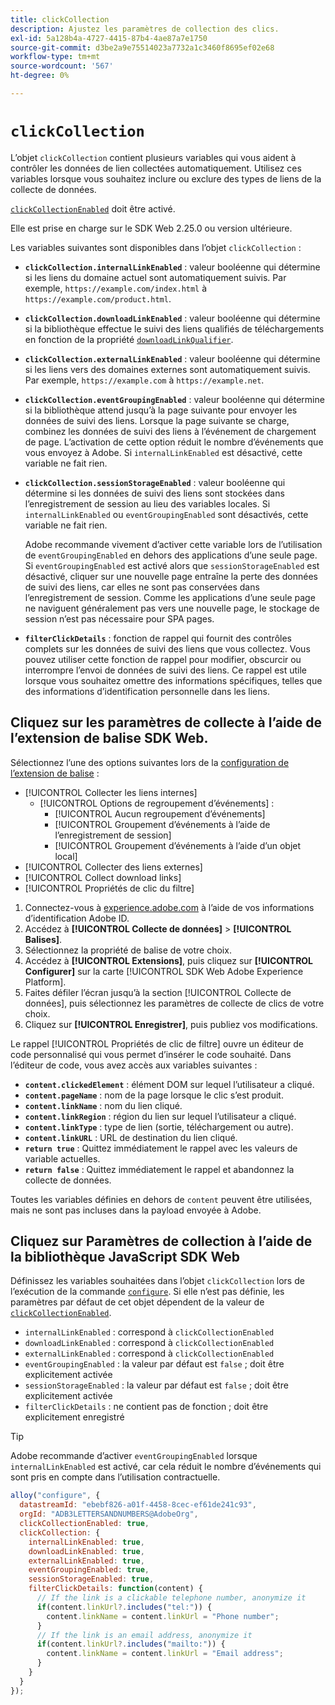 ```yaml
---
title: clickCollection
description: Ajustez les paramètres de collection des clics.
exl-id: 5a128b4a-4727-4415-87b4-4ae87a7e1750
source-git-commit: d3be2a9e75514023a7732a1c3460f8695ef02e68
workflow-type: tm+mt
source-wordcount: '567'
ht-degree: 0%

---
```


# `clickCollection`

L’objet `clickCollection` contient plusieurs variables qui vous aident à contrôler les données de lien collectées automatiquement. Utilisez ces variables lorsque vous souhaitez inclure ou exclure des types de liens de la collecte de données.

[`clickCollectionEnabled`](clickcollectionenabled.md) doit être activé.

Elle est prise en charge sur le SDK Web 2.25.0 ou version ultérieure.

Les variables suivantes sont disponibles dans l’objet `clickCollection` :

* **`clickCollection.internalLinkEnabled`** : valeur booléenne qui détermine si les liens du domaine actuel sont automatiquement suivis. Par exemple, `https://example.com/index.html` à `https://example.com/product.html`.
* **`clickCollection.downloadLinkEnabled`** : valeur booléenne qui détermine si la bibliothèque effectue le suivi des liens qualifiés de téléchargements en fonction de la propriété [`downloadLinkQualifier`](downloadlinkqualifier.md).
* **`clickCollection.externalLinkEnabled`** : valeur booléenne qui détermine si les liens vers des domaines externes sont automatiquement suivis. Par exemple, `https://example.com` à `https://example.net`.
* **`clickCollection.eventGroupingEnabled`** : valeur booléenne qui détermine si la bibliothèque attend jusqu’à la page suivante pour envoyer les données de suivi des liens. Lorsque la page suivante se charge, combinez les données de suivi des liens à l’événement de chargement de page. L’activation de cette option réduit le nombre d’événements que vous envoyez à Adobe. Si `internalLinkEnabled` est désactivé, cette variable ne fait rien.
* **`clickCollection.sessionStorageEnabled`** : valeur booléenne qui détermine si les données de suivi des liens sont stockées dans l’enregistrement de session au lieu des variables locales. Si `internalLinkEnabled` ou `eventGroupingEnabled` sont désactivés, cette variable ne fait rien.

  Adobe recommande vivement d’activer cette variable lors de l’utilisation de `eventGroupingEnabled` en dehors des applications d’une seule page. Si `eventGroupingEnabled` est activé alors que `sessionStorageEnabled` est désactivé, cliquer sur une nouvelle page entraîne la perte des données de suivi des liens, car elles ne sont pas conservées dans l’enregistrement de session. Comme les applications d’une seule page ne naviguent généralement pas vers une nouvelle page, le stockage de session n’est pas nécessaire pour SPA pages.
* **`filterClickDetails`** : fonction de rappel qui fournit des contrôles complets sur les données de suivi des liens que vous collectez. Vous pouvez utiliser cette fonction de rappel pour modifier, obscurcir ou interrompre l’envoi de données de suivi des liens. Ce rappel est utile lorsque vous souhaitez omettre des informations spécifiques, telles que des informations d’identification personnelle dans les liens.

## Cliquez sur les paramètres de collecte à l’aide de l’extension de balise SDK Web.

Sélectionnez l’une des options suivantes lors de la [configuration de l’extension de balise](/help/tags/extensions/client/web-sdk/web-sdk-extension-configuration.md) :

* [!UICONTROL Collecter les liens internes]
   * [!UICONTROL Options de regroupement d’événements] :
      * [!UICONTROL Aucun regroupement d’événements]
      * [!UICONTROL Groupement d’événements à l’aide de l’enregistrement de session]
      * [!UICONTROL Groupement d’événements à l’aide d’un objet local]
* [!UICONTROL Collecter des liens externes]
* [!UICONTROL Collect download links]
* [!UICONTROL Propriétés de clic du filtre]

1. Connectez-vous à [experience.adobe.com](https://experience.adobe.com?lang=fr) à l’aide de vos informations d’identification Adobe ID.
1. Accédez à **[!UICONTROL Collecte de données]** > **[!UICONTROL Balises]**.
1. Sélectionnez la propriété de balise de votre choix.
1. Accédez à **[!UICONTROL Extensions]**, puis cliquez sur **[!UICONTROL Configurer]** sur la carte [!UICONTROL SDK Web Adobe Experience Platform].
1. Faites défiler l’écran jusqu’à la section [!UICONTROL Collecte de données], puis sélectionnez les paramètres de collecte de clics de votre choix.
1. Cliquez sur **[!UICONTROL Enregistrer]**, puis publiez vos modifications.

Le rappel [!UICONTROL Propriétés de clic de filtre] ouvre un éditeur de code personnalisé qui vous permet d’insérer le code souhaité. Dans l’éditeur de code, vous avez accès aux variables suivantes :

* **`content.clickedElement`** : élément DOM sur lequel l’utilisateur a cliqué.
* **`content.pageName`** : nom de la page lorsque le clic s’est produit.
* **`content.linkName`** : nom du lien cliqué.
* **`content.linkRegion`** : région du lien sur lequel l’utilisateur a cliqué.
* **`content.linkType`** : type de lien (sortie, téléchargement ou autre).
* **`content.linkURL`** : URL de destination du lien cliqué.
* **`return true`** : Quittez immédiatement le rappel avec les valeurs de variable actuelles.
* **`return false`** : Quittez immédiatement le rappel et abandonnez la collecte de données.

Toutes les variables définies en dehors de `content` peuvent être utilisées, mais ne sont pas incluses dans la payload envoyée à Adobe.

## Cliquez sur Paramètres de collection à l’aide de la bibliothèque JavaScript SDK Web

Définissez les variables souhaitées dans l’objet `clickCollection` lors de l’exécution de la commande [`configure`](overview.md). Si elle n’est pas définie, les paramètres par défaut de cet objet dépendent de la valeur de [`clickCollectionEnabled`](clickcollectionenabled.md).

* `internalLinkEnabled` : correspond à `clickCollectionEnabled`
* `downloadLinkEnabled` : correspond à `clickCollectionEnabled`
* `externalLinkEnabled` : correspond à `clickCollectionEnabled`
* `eventGroupingEnabled` : la valeur par défaut est `false` ; doit être explicitement activée
* `sessionStorageEnabled` : la valeur par défaut est `false` ; doit être explicitement activée
* `filterClickDetails` : ne contient pas de fonction ; doit être explicitement enregistré

>[!TIP]
>Adobe recommande d’activer `eventGroupingEnabled` lorsque `internalLinkEnabled` est activé, car cela réduit le nombre d’événements qui sont pris en compte dans l’utilisation contractuelle.

```js
alloy("configure", {
  datastreamId: "ebebf826-a01f-4458-8cec-ef61de241c93",
  orgId: "ADB3LETTERSANDNUMBERS@AdobeOrg",
  clickCollectionEnabled: true,
  clickCollection: {
    internalLinkEnabled: true,
    downloadLinkEnabled: true,
    externalLinkEnabled: true,
    eventGroupingEnabled: true,
    sessionStorageEnabled: true,
    filterClickDetails: function(content) {
      // If the link is a clickable telephone number, anonymize it
      if(content.linkUrl?.includes("tel:")) {
        content.linkName = content.linkUrl = "Phone number";
      }
      // If the link is an email address, anonymize it
      if(content.linkUrl?.includes("mailto:")) {
        content.linkName = content.linkUrl = "Email address";
      }
    }
  }
});
```
